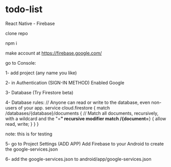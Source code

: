 # todo-list
React Native - Firebase

clone repo

npm i 

make account at https://firebase.google.com/

go to Console:

1- add project (any name you like)

2- in Authentication (SIGN-IN METHOD) Enabled  Google

3- Database (Try Firestore beta)

4- Database rules:
// Anyone can read or write to the database, even non-users of your app.
service cloud.firestore {
  match /databases/{database}/documents {
    // Match all documents, recursively, with a wildcard and the "=**" recursive modifier
    match /{document=**} {
      allow read, write;
    }
  }
}

note: this is for testing

5- go to Project Settings (ADD APP) Add Firebase to your Android to create the google-services.json

6- add the google-services.json to android/app/google-services.json


